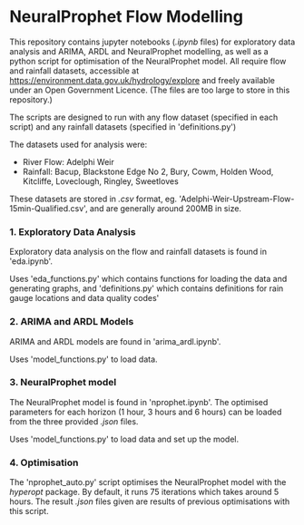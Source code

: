 # NeuralProphet Flow Modelling


This repository contains jupyter notebooks (_.ipynb_ files) for exploratory data analysis and ARIMA, ARDL and NeuralProphet modelling, as well as a python script for optimisation of the NeuralProphet model. All require flow and rainfall datasets, accessible at https://environment.data.gov.uk/hydrology/explore and freely available under an Open Government Licence. (The files are too large to store in this repository.)

The scripts are designed to run with any flow dataset (specified in each script) and any rainfall datasets (specified in 'definitions.py')

The datasets used for analysis were:
- River Flow: Adelphi Weir
- Rainfall: Bacup, Blackstone Edge No 2, Bury, Cowm, Holden Wood, Kitcliffe, Loveclough, Ringley, Sweetloves
  
These datasets are stored in _.csv_ format, eg. 'Adelphi-Weir-Upstream-Flow-15min-Qualified.csv', and are generally around 200MB in size.

### 1. Exploratory Data Analysis
Exploratory data analysis on the flow and rainfall datasets is found in 'eda.ipynb'.

Uses 'eda_functions.py' which contains functions for loading the data and generating graphs, and 'definitions.py' which contains definitions for rain gauge locations and data quality codes'

### 2. ARIMA and ARDL Models
ARIMA and ARDL models are found in 'arima_ardl.ipynb'.

Uses 'model_functions.py' to load data.

### 3. NeuralProphet model
The NeuralProphet model is found in 'nprophet.ipynb'.
The optimised parameters for each horizon (1 hour, 3 hours and 6 hours) can be loaded from the three provided _.json_ files.

Uses 'model_functions.py' to load data and set up the model.

### 4. Optimisation
The 'nprophet_auto.py' script optimises the NeuralProphet model with the _hyperopt_ package. By default, it runs 75 iterations which takes around 5 hours. The result _.json_ files given are results of previous optimisations with this script.

